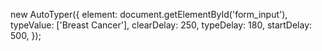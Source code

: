 new AutoTyper({
    element: document.getElementById('form_input'),
    typeValue: ['Breast Cancer'],
    clearDelay: 250,
    typeDelay: 180,
    startDelay: 500,
  });
